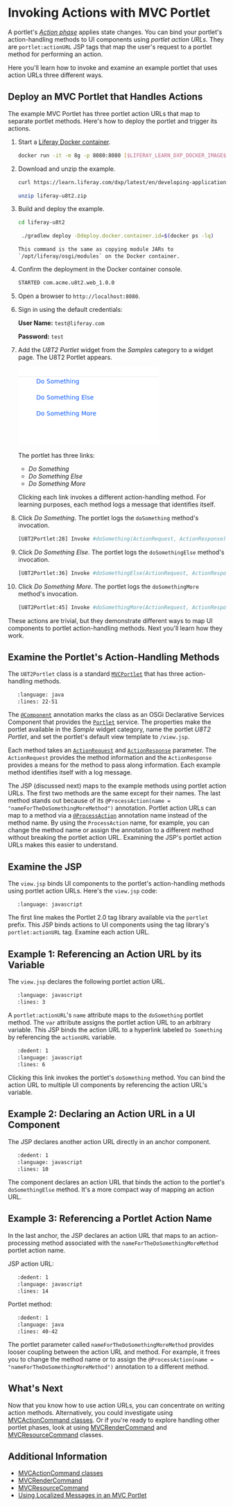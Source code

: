 # Invoking Actions with MVC Portlet

A portlet's [*Action phase*](../reference/portlets.md#portlet-phases) applies state changes. You can bind your portlet's action-handling methods to UI components using *portlet action URLs*. They are `portlet:actionURL` JSP tags that map the user's request to a portlet method for performing an action.

Here you'll learn how to invoke and examine an example portlet that uses action URLs three different ways.

## Deploy an MVC Portlet that Handles Actions

The example MVC Portlet has three portlet action URLs that map to separate portlet methods. Here's how to deploy the portlet and trigger its actions.

1. Start a [Liferay Docker container](../../installation-and-upgrades/installing-liferay/using-liferay-dxp-docker-images/dxp-docker-container-basics.md).

   ```bash
   docker run -it -m 8g -p 8080:8080 [$LIFERAY_LEARN_DXP_DOCKER_IMAGE$]
   ```

1. Download and unzip the example.

   ```bash
   curl https://learn.liferay.com/dxp/latest/en/developing-applications/developing-a-java-web-application/using-mvc/liferay-u8t2.zip -O
   ```

   ```bash
   unzip liferay-u8t2.zip
   ```

1. Build and deploy the example.

    ```bash
    cd liferay-u8t2
    ```

    ```bash
     ./gradlew deploy -Ddeploy.docker.container.id=$(docker ps -lq)
    ```

    ```{note}
    This command is the same as copying module JARs to `/opt/liferay/osgi/modules` on the Docker container.
    ```

1. Confirm the deployment in the Docker container console.

    ```bash
    STARTED com.acme.u8t2.web_1.0.0
    ```

1. Open a browser to `http://localhost:8080`.

1. Sign in using the default credentials:

    **User Name:** `test@liferay.com`

    **Password:** `test`

1. Add the *U8T2 Portlet* widget from the *Samples* category to a widget page. The U8T2 Portlet appears.

   ![You've added the U8T2 Portlet to a page.](./invoking-actions-with-mvc-portlet/images/01.png)

   The portlet has three links:

   * *Do Something*
   * *Do Something Else*
   * *Do Something More*

    Clicking each link invokes a different action-handling method. For learning purposes, each method logs a message that identifies itself. 

1. Click *Do Something*. The portlet logs the `doSomething` method's invocation.

    ```bash
    [U8T2Portlet:28] Invoke #doSomething(ActionRequest, ActionResponse)
    ```

1. Click *Do Something Else*. The portlet logs the `doSomethingElse` method's invocation.

    ```bash
    [U8T2Portlet:36] Invoke #doSomethingElse(ActionRequest, ActionResponse)
    ```

1. Click *Do Something More*. The portlet logs the `doSomethingMore` method's invocation.

    ```bash
    [U8T2Portlet:45] Invoke #doSomethingMore(ActionRequest, ActionResponse)
    ```

These actions are trivial, but they demonstrate different ways to map UI components to portlet action-handling methods. Next you'll learn how they work.

## Examine the Portlet's Action-Handling Methods

The `U8T2Portlet` class is a standard [`MVCPortlet`](https://github.com/liferay/liferay-portal/blob/[$LIFERAY_LEARN_PORTAL_GIT_TAG$]/portal-kernel/src/com/liferay/portal/kernel/portlet/bridges/mvc/MVCPortlet.java) that has three action-handling methods.

```{literalinclude} ./invoking-actions-with-mvc-portlet/resources/liferay-u8t2.zip/u8t2-web/src/main/java/com/acme/u8t2/web/internal/portlet/U8T2Portlet.java
   :language: java
   :lines: 22-51
```

The [`@Component`](https://osgi.org/javadoc/r6/residential/org/osgi/service/component/annotations/Component.html) annotation marks the class as an OSGi Declarative Services Component that provides the [`Portlet`](https://docs.liferay.com/portlet-api/3.0/javadocs/javax/portlet/Portlet.html) service. The properties make the portlet available in the *Sample* widget category, name the portlet *U8T2 Portlet*, and set the portlet's default view template to `/view.jsp`.

Each method takes an [`ActionRequest`](https://docs.liferay.com/portlet-api/3.0/javadocs/javax/portlet/ActionRequest.html) and [`ActionResponse`](https://docs.liferay.com/portlet-api/3.0/javadocs/javax/portlet/ActionResponse.html) parameter. The `ActionRequest` provides the method information and the `ActionResponse` provides a means for the method to pass along information. Each example method identifies itself with a log message. 

The JSP (discussed next) maps to the example methods using portlet action URLs. The first two methods are the same except for their names. The last method stands out because of its `@ProcessAction(name = "nameForTheDoSomethingMoreMethod")` annotation. Portlet action URLs can map to a method via a [`@ProcessAction`](https://docs.liferay.com/portlet-api/3.0/javadocs/javax/portlet/ProcessAction.html) annotation name instead of the method name. By using the `ProcessAction` name, for example, you can change the method name or assign the annotation to a different method without breaking the portlet action URL. Examining the JSP's portlet action URLs makes this easier to understand.

## Examine the JSP

The `view.jsp` binds UI components to the portlet's action-handling methods using portlet action URLs. Here's the `view.jsp` code:

```{literalinclude} ./invoking-actions-with-mvc-portlet/resources/liferay-u8t2.zip/u8t2-web/src/main/resources/META-INF/resources/view.jsp
   :language: javascript
```

The first line makes the Portlet 2.0 tag library available via the `portlet` prefix. This JSP binds actions to UI components using the tag library's `portlet:actionURL` tag. Examine each action URL.

## Example 1: Referencing an Action URL by its Variable

The `view.jsp` declares the following portlet action URL.

```{literalinclude} ./invoking-actions-with-mvc-portlet/resources/liferay-u8t2.zip/u8t2-web/src/main/resources/META-INF/resources/view.jsp
   :language: javascript
   :lines: 3
```

A `portlet:actionURL`'s `name` attribute maps to the `doSomething` portlet method. The `var` attribute assigns the portlet action URL to an arbitrary variable. This JSP binds the action URL to a hyperlink labeled `Do Something` by referencing the `actionURL` variable.

```{literalinclude} ./invoking-actions-with-mvc-portlet/resources/liferay-u8t2.zip/u8t2-web/src/main/resources/META-INF/resources/view.jsp
   :dedent: 1
   :language: javascript
   :lines: 6
```

Clicking this link invokes the portlet's `doSomething` method. You can bind the action URL to multiple UI components by referencing the action URL's variable.

## Example 2: Declaring an Action URL in a UI Component

The JSP declares another action URL directly in an anchor component.

```{literalinclude} ./invoking-actions-with-mvc-portlet/resources/liferay-u8t2.zip/u8t2-web/src/main/resources/META-INF/resources/view.jsp
   :dedent: 1
   :language: javascript
   :lines: 10
```

The component declares an action URL that binds the action to the portlet's `doSomethingElse` method. It's a more compact way of mapping an action URL.

## Example 3: Referencing a Portlet Action Name

In the last anchor, the JSP declares an action URL that maps to an action-processing method associated with the `nameForTheDoSomethingMoreMethod` portlet action name.

JSP action URL:

```{literalinclude} ./invoking-actions-with-mvc-portlet/resources/liferay-u8t2.zip/u8t2-web/src/main/resources/META-INF/resources/view.jsp
   :dedent: 1
   :language: javascript
   :lines: 14
```

Portlet method:

```{literalinclude} ./invoking-actions-with-mvc-portlet/resources/liferay-u8t2.zip/u8t2-web/src/main/java/com/acme/u8t2/web/internal/portlet/U8T2Portlet.java
   :dedent: 1
   :language: java
   :lines: 40-42
```

The portlet parameter called `nameForTheDoSomethingMoreMethod` provides looser coupling between the action URL and method. For example, it frees you to change the method name or to assign the `@ProcessAction(name = "nameForTheDoSomethingMoreMethod")` annotation to a different method.

## What's Next

Now that you know how to use action URLs, you can concentrate on writing action methods. Alternatively, you could investigate using [MVCActionCommand classes](./mvc-action-command.md). Or if you're ready to explore handling other portlet phases, look at using [MVCRenderCommand](./mcv-render-command.md) and [MVCResourceCommand](./mvc-resource-command.md) classes.

## Additional Information

* [MVCActionCommand classes](./mvc-action-command.md)
* [MVCRenderCommand](./mcv-render-command.md)
* [MVCResourceCommand](./mvc-resource-command.md)
* [Using Localized Messages in an MVC Portlet](./using-localized-messages-in-an-mvc-portlet.md)
